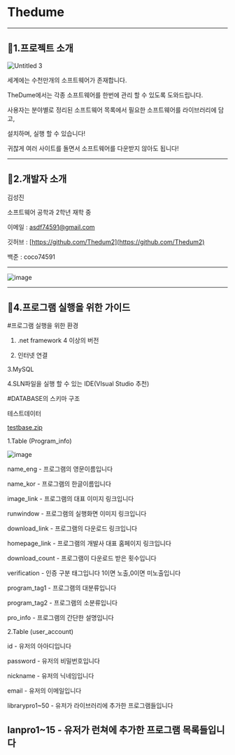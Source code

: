 # Thedume
---

## 📌1.프로젝트 소개

![Untitled 3](https://user-images.githubusercontent.com/76659528/109339057-69d0d800-78aa-11eb-9a8f-bc3a48f14046.png)

세계에는 수천만개의 소프트웨어가 존재합니다.

TheDume에서는 각종 소프트웨어를 한번에 관리 할 수 있도록 도와드립니다.

사용자는 분야별로 정리된 소프트웨어 목록에서 필요한 소프트웨어를 라이브러리에 담고,

설치하며, 실행 할 수 있습니다! 

귀찮게 여러 사이트를 돌면서 소프트웨어를 다운받지 않아도 됩니다!

---

## 📕2.개발자 소개

김성진

소프트웨어 공학과 2학년 재학 중

이메일 : asdf74591@gmail.com

깃허브 : [https://github.com/Thedum2](https://github.com/Thedum2)

백준 : coco74591

 

---

![image](https://user-images.githubusercontent.com/76659528/109339246-b3212780-78aa-11eb-9d91-522e96a1408f.png)

---

## 📕4.프로그램 실행을 위한 가이드

#프로그램 실행을 위한 환경

1. .net framework 4 이상의 버전

2. 인터넷 연결

3.MySQL

4.SLN파일을 실행 할 수 있는 IDE(VIsual Studio 추천) 

#DATABASE의 스키마 구조

테스트데이터

[testbase.zip](https://github.com/Thedum2/Thedume/files/6108468/testbase.zip)


1.Table (Program_info)


![image](https://user-images.githubusercontent.com/76659528/110469039-75c76000-811c-11eb-8cfd-4901ff6b954f.png)


name_eng - 프로그램의 영문이름입니다

name_kor - 프로그램의 한글이름입니다

image_link - 프로그램의 대표 이미지 링크입니다

runwindow - 프로그램의 실행화면 이미지 링크입니다

download_link - 프로그램의 다운로드 링크입니다

homepage_link - 프로그램의 개발사 대표 홈페이지 링크입니다

download_count - 프로그램이 다운로드 받은 횟수입니다

verification - 인증 구분 태그입니다 1이면 노출,0이면 미노출입니다

program_tag1 - 프로그램의 대분류입니다

program_tag2 - 프로그램의 소분류입니다

pro_info - 프로그램의 간단한 설명입니다


2.Table (user_account)


 id - 유저의 아아디입니다
	
 password - 유저의 비밀번호입니다
 
 nickname - 유저의 닉네임입니다
 
 email - 유저의 이메일입니다
 
 librarypro1~50 - 유저가 라이브러리에 추가한 프로그램들입니다
 
 lanpro1~15 - 유저가 런쳐에 추가한 프로그램 목록들입니다
---

